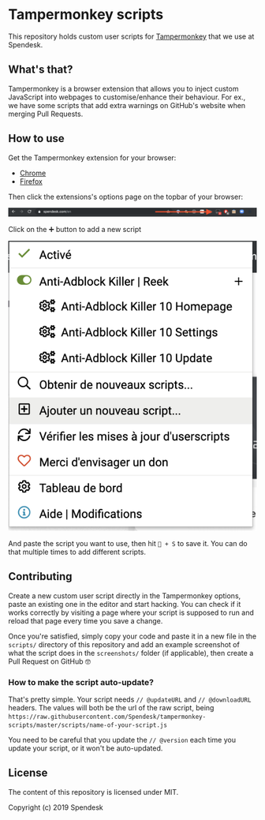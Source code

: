 # Tampermonkey scripts

This repository holds custom user scripts for [Tampermonkey](https://tampermonkey.net/) that we use at Spendesk.

## What's that?

Tampermonkey is a browser extension that allows you to inject custom JavaScript into webpages to customise/enhance their behaviour. For ex., we have some scripts that add extra warnings on GitHub's website when merging Pull Requests.

## How to use

Get the Tampermonkey extension for your browser:
- [Chrome](https://chrome.google.com/webstore/detail/tampermonkey/dhdgffkkebhmkfjojejmpbldmpobfkfo/)
- [Firefox](https://addons.mozilla.org/en-US/firefox/addon/tampermonkey/)

Then click the extensions's options page on the topbar of your browser:

![Screenshot](https://raw.githubusercontent.com/Spendesk/tampermonkey-scripts/master/screenshots/tampermonkey-in-topbar.png)

Click on the ➕ button to add a new script

![Screenshot](https://raw.githubusercontent.com/Spendesk/tampermonkey-scripts/master/screenshots/tampermonkey-add-new-script.png)

And paste the script you want to use, then hit ` + S` to save it. You can do that multiple times to add different scripts.

## Contributing

Create a new custom user script directly in the Tampermonkey options, paste an existing one in the editor and start hacking. You can check if it works correctly by visiting a page where your script is supposed to run and reload that page every time you save a change.

Once you're satisfied, simply copy your code and paste it in a new file in the `scripts/` directory of this repository and add an example screenshot of what the script does in the `screenshots/` folder (if applicable), then create a Pull Request on GitHub 🤓

### How to make the script auto-update?

That's pretty simple. Your script needs `// @updateURL` and `// @downloadURL` headers. The values will both be the url of the raw script, being `https://raw.githubusercontent.com/Spendesk/tampermonkey-scripts/master/scripts/name-of-your-script.js`

You need to be careful that you update the `// @version` each time you update your script, or it won't be auto-updated.

## License

The content of this repository is licensed under MIT.

Copyright (c) 2019 Spendesk
